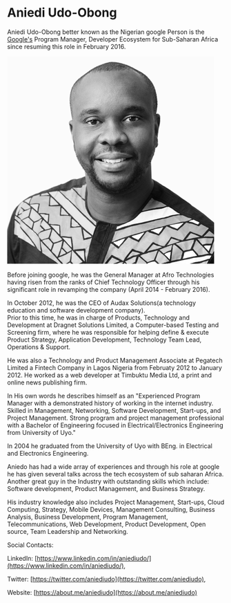 # Aniedi Udo-Obong

Aniedi Udo-Obong better known as the Nigerian google Person is the [Google's](https://www.google.com/) Program Manager, Developer Ecosystem for Sub-Saharan Africa since resuming this role in February 2016.

<img src="./assets/aniedi.png">

Before joining google, he was the General Manager at Afro Technologies having risen from the ranks of Chief Technology Officer through his significant role in revamping the company (April 2014 - February 2016).

In October 2012, he was the CEO of Audax Solutions(a technology education and software development company). \
Prior to this time, he was in charge of Products, Technology and Development at Dragnet Solutions Limited, a Computer-based Testing and Screening firm, where he was responsible for helping define & execute Product Strategy, Application Development, Technology Team Lead, Operations & Support.

He was also a Technology and Product Management Associate at Pegatech Limited a Fintech Company in Lagos Nigeria from Februaty 2012 to January 2012. He worked as a web developer at Timbuktu Media Ltd, a print and online news publishing firm.

In His own words he describes himself as an "Experienced Program Manager with a demonstrated history of working in the internet industry. Skilled in Management, Networking, Software Development, Start-ups, and Project Management. Strong program and project management professional with a Bachelor of Engineering focused in Electrical/Electronics Engineering from University of Uyo."

In 2004 he graduated from the University of Uyo with BEng. in Electrical and Electronics Engineering.

Aniedo has had a wide array of experiences and through his role at google he has given several talks across the tech ecosystem of sub saharan Africa. Another great guy in the Industry with outstanding skills which include: Software development, Product Management, and Business Strategy.

His industry knowledge also includes Project Management, Start-ups, Cloud Computing, Strategy, Mobile Devices, Management Consulting, Business Analysis, Business Development, Program Management, Telecommunications, Web Development, Product Development, Open source, Team Leadership and Networking.

Social Contacts:

LinkedIn: [https://www.linkedin.com/in/aniediudo/](https://www.linkedin.com/in/aniediudo/),

Twitter: [https://twitter.com/aniediudo](https://twitter.com/aniediudo),

Website: [https://about.me/aniediudo](https://about.me/aniediudo)
